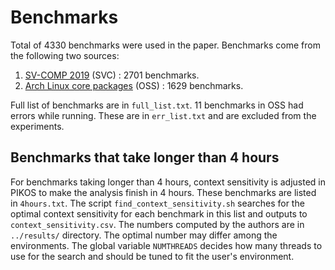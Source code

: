 # Benchmarks

Total of 4330 benchmarks were used in the paper.
Benchmarks come from the following two sources:

1. [SV-COMP 2019](https://github.com/sosy-lab/sv-benchmarks) (SVC) : 2701 benchmarks.
2. [Arch Linux core packages](https://wiki.archlinux.org/index.php/Official_repositories#core) (OSS) : 1629 benchmarks.

Full list of benchmarks are in `full_list.txt`.
11 benchmarks in OSS had errors while running.
These are in `err_list.txt` and are excluded from the experiments.

## Benchmarks that take longer than 4 hours

For benchmarks taking longer than 4 hours, context sensitivity is adjusted in
PIKOS to make the analysis finish in 4 hours.
These benchmarks are listed in `4hours.txt`.
The script `find_context_sensitivity.sh` searches for the optimal context
sensitivity for each benchmark in this list and outputs to `context_sensitivity.csv`.
The numbers computed by the authors are in `../results/` directory.
The optimal number may differ among the environments.
The global variable `NUMTHREADS` decides how many threads to use for the search
and should be tuned to fit the user's environment.
